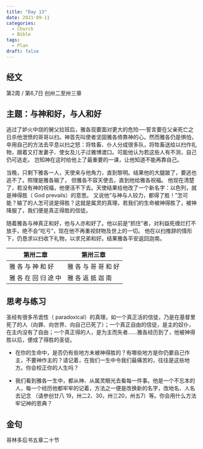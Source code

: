 ```yaml
---
title: "Day 13"
date: 2021-09-11
categories:
  - Church
  - Bible
tags:
  - Plan
draft: false
---
```


## 经文
第2周 / 第6,7日 创卅二至卅三章

## 主题：与神和好，与人和好
逃过了妒火中烧的舅父拉班后，雅各现要面对更大的危险──誓言要在父亲死亡之日杀他泄愤的哥哥以扫。神首先叫使者坚固雅各倚靠神的心。然而雅各仍是惧怕，
卒用自己的方法去平息以扫之怒：将牲畜、仆人分成很多队，将牲畜送给以扫作礼物，跟着又打发妻子、使女及儿子过雅博渡口。可能他认为若这些人有不测，自己仍可逃走。
岂知神在这时给他上了最重要的一课，让他知道不能再靠自己。

当晚，只剩下雅各一人，天使来与他角力，直到黎明。结果他的大腿跛了，要逃也逃不了。照理是雅各输了， 但雅各不容天使去，直到他给雅各祝福。
他现在清楚了，若没有神的祝福，他便活不下去。天使结果给他改了一个新名字：以色列，就是神得胜（ God prevails）的意思。
又说他“与神与人较力，都得了胜！”怎可能？输了的人怎可说是得胜？这就是属灵的真理，若我们的生命被神得胜了，被神降服了，我们便是真正得胜的信徒。

随着雅各与神真正和好，他与人亦和好了。他以前是“抓住”者，对利益死缠烂打不放手，绝不会“吃亏”，现在他不再重视财物及世上的一切。
他在以扫推辞的情形下，仍恳求以扫收下礼物，以求兄弟和好。结果雅各平安返回迦南。

| 第卅二章          | 第卅三章          |
| ------------- | ------------- |
| 雅 各 与 神 和 好   | 雅 各 与 哥 哥 和 好 |
| 雅 各 在 回 归 途 中 | 雅 各 返 抵 迦 南   |

## 思考与练习
圣经有很多吊诡性（ paradoxical）的真理，如一个真正活的信徒，乃是在基督里死了的人（向罪、向世界、向自己已死了）；一个真正自由的信徒，是主的奴仆，
在主内没有了自由；一个真正得的人，是为主而失者……雅各经历到了，他被神得胜以后，便成了得胜的圣徒。

* 在你的生命中，是否仍有些地方未被神得胜的？有哪些地方是你仍要自己作主，不要神作主的？请记着，在我们一生中令我们最痛苦的，往往是这些地方。你会校正你的人生吗？

* 我们看到雅各一生中，都从神、从属灵眼光去看每一件事。他是一个不忘本的人，每一个经历他都牢牢的记着，方法之一便是改换新的名字，改地名、人名去记念
（请参创廿八  19，卅二2、30，卅三20，卅五7）等。你会用什么方法牢记神的恩典？

## 金句
哥林多后书五章二十节

